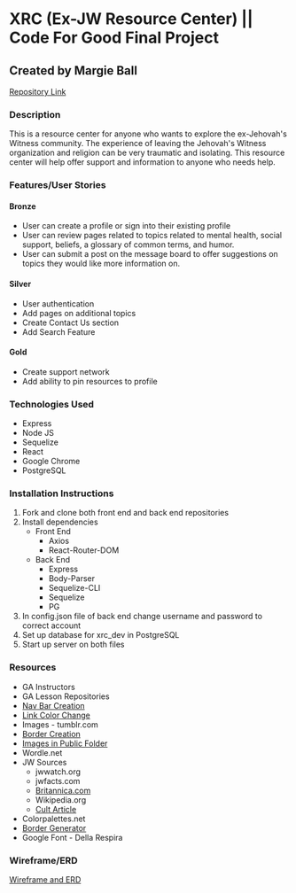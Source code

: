 # XRC (Ex-JW Resource Center) || Code For Good Final Project 

## Created by Margie Ball

[Repository Link](https://github.com/margenta2/finalproject-backend)


### Description
This is a resource center for anyone who wants to explore the ex-Jehovah's Witness community. The experience of leaving the Jehovah's Witness organization and religion can be very traumatic and isolating. This resource center will help offer support and information to anyone who needs help.

### Features/User Stories
#### Bronze
* User can create a profile or sign into their existing profile
* User can review pages related to topics related to mental health, social support, beliefs, a glossary of common terms, and humor.
* User can submit a post on the message board to offer suggestions on topics they would like more information on.

#### Silver
* User authentication
* Add pages on additional topics
* Create Contact Us section
* Add Search Feature

#### Gold
* Create support network
* Add ability to pin resources to profile

### Technologies Used
* Express
* Node JS
* Sequelize
* React
* Google Chrome
* PostgreSQL

### Installation Instructions
1. Fork and clone both front end and back end repositories
2. Install dependencies
    * Front End
        - Axios
        - React-Router-DOM
    * Back End
        - Express
        - Body-Parser
        - Sequelize-CLI
        - Sequelize
        - PG
3. In config.json file of back end change username and password to correct account
4. Set up database for xrc_dev in PostgreSQL
5. Start up server on both files

### Resources
* GA Instructors
* GA Lesson Repositories
* [Nav Bar Creation](https://www.w3schools.com/howto/howto_css_dropdown_navbar.asp)
* [Link Color Change](https://stackoverflow.com/questions/7291873/disable-color-change-of-anchor-tag-when-visited)
* Images - tumblr.com
* [Border Creation](https://html-css-js.com/css/generator/border-outline/)
* [Images in Public Folder](https://stackoverflow.com/questions/47196800/reactjs-and-images-in-public-folder)
* Wordle.net
* JW Sources
  - jwwatch.org
  - jwfacts.com
  - [Britannica.com](https://www.britannica.com/topic/Jehovahs-Witnesses)
  - Wikipedia.org
  - [Cult Article](https://www.tennessean.com/story/news/religion/2016/09/15/what-makes-cult-cult/90377532/)
* Colorpalettes.net
* [Border Generator](https://html-css-js.com/css/generator/border-outline/)
* Google Font - Della Respira

### Wireframe/ERD

[Wireframe and ERD](./wireframe.pdf)